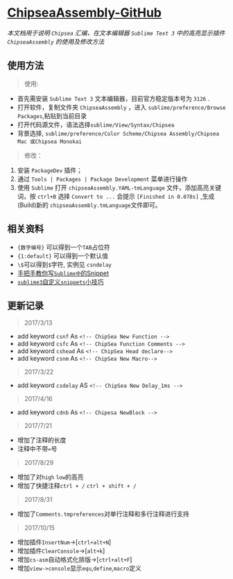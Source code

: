 # [ChipseaAssembly-GitHub](https://github.com/junglefive/ChipseaAssembly)

  *本文档用于说明 `Chipsea` 汇编，在文本编辑器 `Sublime Text 3` 中的高亮显示插件 `ChipseaAssembly` 的使用及修改方法*

## 使用方法
> 使用:
- 首先需安装 `Sublime Text 3` 文本编辑器，目前官方稳定版本号为 `3126` .
- 打开软件，复制文件夹 `ChipseaAssembly` ，进入 `sublime/preference/Browse Packages`,粘贴到当前目录
- 打开代码源文件，语法选择`sublime/View/Syntax/Chipsea`
- 背景选择, `sublime/preference/Color Scheme/Chipsea Assembly/Chipsea Mac 或Chipsea Monokai`

> 修改：
1. 安装 `PackageDev` 插件；
2. 通过 `Tools | Packages | Package Development` 菜单进行操作
3. 使用 `Sublime` 打开 `chipseaAssembly.YAML-tmLanguage` 文件，添加高亮关键词，按 `ctrl+B` 选择 `Convert to ...` 会提示 `[Finished in 0.078s]` ,生成(Build)新的 `chipseaAssembly.tmLanguage`文件即可。

## 相关资料

  - `{数字编号}` 可以得到一个`TAB`占位符
  - `{1:default}` 可以得到一个默认值
  - `\$`可以得到`$`字符, 实例见 `csndelay`
  - [手把手教你写`Sublime中`的Snippet](http://www.jianshu.com/p/356bd7b2ea8e)
  - [`sublime3`自定义`snippets`小技巧](https://segmentfault.com/a/1190000002598116)

## 更新记录

> 2017/3/13

  - add keyword `csnf`     As `<!-- ChipSea New Function -->`
  - add keyword `csfc`     As `<!-- ChipSea Function Comments -->`
  - add keyword `cshead`   As `<!-- ChipSea Head declare-->`
  - add keyword `csnm`     As `<!-- ChipSea New Macro-->`

> 2017/3/22

  - add keyword `csdelay`  AS `<!-- ChipSea New Delay_1ms -->`

>  2017/4/16

  - add keyword `cdnb`     As `<!-- Chipesa NewBlock -->`

> 2017/7/21

  - 增加了注释的长度
  - 注释中不带`=`号

> 2017/8/29

 - 增加了对`high` `low`的高亮
 - 增加了快捷注释`ctrl + /` `ctrl + shift + /`

> 2017/8/31

 - 增加了`Comments.tmpreferences`对单行注释和多行注释进行支持

> 2017/10/15

 - 增加插件`InsertNum`->[`ctrl+alt+N`]
 - 增加插件`ClearConsole`->[`alt+k`]
 - 增加`cs-asm`自动格式化排版->[`ctrl+alt+F`]
 - 增加`view->console`显示`equ`,`define`,`macro`定义
